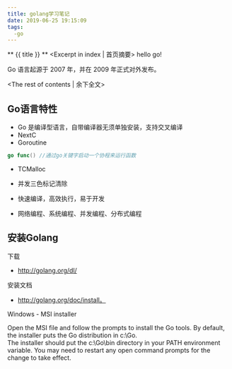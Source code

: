 ```yaml
---
title: golang学习笔记
date: 2019-06-25 19:15:09
tags:
  -go
---
```

** {{ title }} ** <Excerpt in index | 首页摘要>
hello go!

Go 语言起源于 2007 年，并在 2009 年正式对外发布。

<!-- more -->
<The rest of contents | 余下全文>

## Go语言特性
* Go 是编译型语言，自带编译器无须单独安装，支持交叉编译
* NextC
* Goroutine
``` go
go func() //通过go关键字启动一个协程来运行函数
```
* TCMalloc
* 并发三色标记清除

* 快速编译，高效执行，易于开发
* 网络编程、系统编程、并发编程、分布式编程


## 安装Golang
下载
* http://golang.org/dl/  

安装文档
* http://golang.org/doc/install。

Windows - MSI installer

Open the MSI file and follow the prompts to install the Go tools. By default, the installer puts the Go distribution in c:\Go.  
The installer should put the c:\Go\bin directory in your PATH environment variable. You may need to restart any open command prompts for the change to take effect.  









